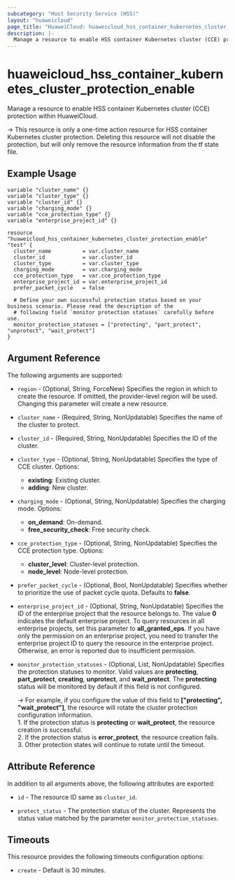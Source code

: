 ```yaml
---
subcategory: "Host Security Service (HSS)"
layout: "huaweicloud"
page_title: "HuaweiCloud: huaweicloud_hss_container_kubernetes_cluster_protection_enable"
description: |-
  Manage a resource to enable HSS container Kubernetes cluster (CCE) protection within HuaweiCloud.
---
```


# huaweicloud_hss_container_kubernetes_cluster_protection_enable

Manage a resource to enable HSS container Kubernetes cluster (CCE) protection within HuaweiCloud.

-> This resource is only a one-time action resource for HSS container Kubernetes cluster protection. Deleting this resource
   will not disable the protection, but will only remove the resource information from the tf state file.

## Example Usage

```hcl
variable "cluster_name" {}
variable "cluster_type" {}
variable "cluster_id" {}
variable "charging_mode" {}
variable "cce_protection_type" {}
variable "enterprise_project_id" {}

resource "huaweicloud_hss_container_kubernetes_cluster_protection_enable" "test" {
  cluster_name          = var.cluster_name
  cluster_id            = var.cluster_id
  cluster_type          = var.cluster_type
  charging_mode         = var.charging_mode
  cce_protection_type   = var.cce_protection_type
  enterprise_project_id = var.enterprise_project_id
  prefer_packet_cycle   = false

  # Define your own successful protection status based on your business scenario. Please read the description of the
  # following field `monitor protection statuses` carefully before use.
  monitor_protection_statuses = ["protecting", "part_protect", "unprotect", "wait_protect"]
}
```

## Argument Reference

The following arguments are supported:

* `region` - (Optional, String, ForceNew) Specifies the region in which to create the resource.
  If omitted, the provider-level region will be used. Changing this parameter will create a new resource.

* `cluster_name` - (Required, String, NonUpdatable) Specifies the name of the cluster to protect.

* `cluster_id` - (Required, String, NonUpdatable) Specifies the ID of the cluster.

* `cluster_type` - (Optional, String, NonUpdatable) Specifies the type of CCE cluster. Options:
  + **existing**: Existing cluster.
  + **adding**: New cluster.

* `charging_mode` - (Optional, String, NonUpdatable) Specifies the charging mode. Options:
  + **on_demand**: On-demand.
  + **free_security_check**: Free security check.

* `cce_protection_type` - (Optional, String, NonUpdatable) Specifies the CCE protection type. Options:
  + **cluster_level**: Cluster-level protection.
  + **node_level**: Node-level protection.

* `prefer_packet_cycle` - (Optional, Bool, NonUpdatable) Specifies whether to prioritize the use of packet cycle quota.
  Defaults to **false**.

* `enterprise_project_id` - (Optional, String, NonUpdatable) Specifies the ID of the enterprise project that the resource
  belongs to. The value **0** indicates the default enterprise project. To query resources in all enterprise projects,
  set this parameter to **all_granted_eps**. If you have only the permission on an enterprise project, you need to
  transfer the enterprise project ID to query the resource in the enterprise project.
  Otherwise, an error is reported due to insufficient permission.

* `monitor_protection_statuses` - (Optional, List, NonUpdatable) Specifies the protection statuses to monitor.
  Valid values are **protecting**, **part_protect**, **creating**, **unprotect**, and **wait_protect**.
  The **protecting** status will be monitored by default if this field is not configured.

  -> For example, if you configure the value of this field to **["protecting", "wait_protect"]**, the resource will rotate
  the cluster protection configuration information.
  <br/>1. If the protection status is **protecting** or **wait_protect**, the resource creation is successful.
  <br/>2. If the protection status is **error_protect**, the resource creation fails.
  <br/>3. Other protection states will continue to rotate until the timeout.

## Attribute Reference

In addition to all arguments above, the following attributes are exported:

* `id` - The resource ID same as `cluster_id`.

* `protect_status` - The protection status of the cluster. Represents the status value matched by the
  parameter `monitor_protection_statuses`.

## Timeouts

This resource provides the following timeouts configuration options:

* `create` - Default is 30 minutes.
